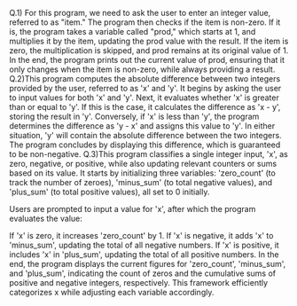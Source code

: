 
Q.1) For this program, we need to ask the user to enter an integer value, referred to as "item." The program then checks if the item is non-zero. If it is, the program takes a variable called "prod," which starts at 1, and multiplies it by the item, updating the prod value with the result. If the item is zero, the multiplication is skipped, and prod remains at its original value of 1. In the end, the program prints out the current value of prod, ensuring that it only changes when the item is non-zero, while always providing a result.
Q.2)This program computes the absolute difference between two integers provided by the user, referred to as 'x' and 'y'. It begins by asking the user to input values for both 'x' and 'y'. Next, it evaluates whether 'x' is greater than or equal to 'y'. If this is the case, it calculates the difference as 'x - y', storing the result in 'y'. Conversely, if 'x' is less than 'y', the program determines the difference as 'y - x' and assigns this value to 'y'. In either situation, 'y' will contain the absolute difference between the two integers. The program concludes by displaying this difference, which is guaranteed to be non-negative.
Q.3)This program classifies a single integer input, 'x', as zero, negative, or positive, while also updating relevant counters or sums based on its value. It starts by initializing three variables: 'zero_count' (to track the number of zeroes), 'minus_sum' (to total negative values), and 'plus_sum' (to total positive values), all set to 0 initially.

Users are prompted to input a value for 'x', after which the program evaluates the value:

If 'x' is zero, it increases 'zero_count' by 1.
If 'x' is negative, it adds 'x' to 'minus_sum', updating the total of all negative numbers.
If 'x' is positive, it includes 'x' in 'plus_sum', updating the total of all positive numbers.
In the end, the program displays the current figures for 'zero_count', 'minus_sum', and 'plus_sum', indicating the count of zeros and the cumulative sums of positive and negative integers, respectively. This framework efficiently categorizes x while adjusting each variable accordingly.
